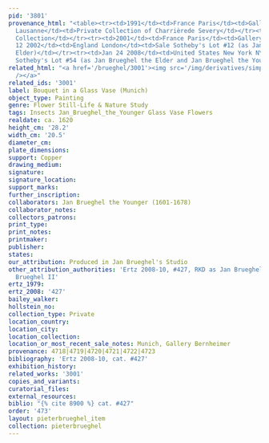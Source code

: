 ```yaml
---
pid: '3801'
provenance_html: "<table><tr><td>1991</td><td>France Paris</td><td>Gallery Leegenhoek</td></tr><tr><td>1998</td><td>Switzerland
  Lausanne</td><td>Private Collection of Charrièrede Severy</td></tr><tr><td></td><td>Switzerland</td><td>Private
  Collection</td></tr><tr><td>2001</td><td>France Paris</td><td>Gallery Bob Haboldt</td></tr><tr><td>Dec
  12 2002</td><td>England London</td><td>Sale Sotheby's Lot #12 (as Jan Brueghel the
  Elder)</td></tr><tr><td>Jan 24 2008</td><td>United States New York NY</td><td>Sale
  Sotheby's Lot #54 (as Jan Brueghel the Elder and Jan Brueghel the Younger for $577,000)</td></tr></table>"
related_html: "<a href='/brueghel/3001'><img src='/img/derivatives/simple/3001/thumbnail.jpg'
  /></a>"
related_ids: '3001'
label: Bouquet in a Glass Vase (Munich)
object_type: Painting
genre: Flower Still-Life & Nature Study
tags: Insects Jan_Brueghel_the_Younger Glass Vase Flowers
realdate: ca. 1620
height_cm: '28.2'
width_cm: '20.5'
diameter_cm:
plate_dimensions:
support: Copper
drawing_medium:
signature:
signature_location:
support_marks:
further_inscription:
collaborators: Jan Brueghel the Younger (1601-1678)
collaborator_notes:
collectors_patrons:
print_type:
print_notes:
printmaker:
publisher:
states:
our_attribution: Produced in Jan Brueghel's Studio
other_attribution_authorities: 'Ertz 2008-10, #427, RKD as Jan Brueghel I and Jan
  Brueghel II'
ertz_1979:
ertz_2008: '427'
bailey_walker:
hollstein_no:
collection_type: Private
location_country:
location_city:
location_collection:
location_or_most_recent_sale_notes: Munich, Gallery Bernheimer
provenance: 4718|4719|4720|4721|4722|4723
bibliography: 'Ertz 2008-10, cat. #427'
exhibition_history:
related_works: '3001'
copies_and_variants:
curatorial_files:
external_resources:
biblio: "{% cite 8900 %} cat. #427"
order: '473'
layout: pieterbrueghel_item
collection: pieterbrueghel
---
```

